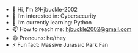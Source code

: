 - 👋 Hi, I’m @Hjbuckle-2002
- 👀 I’m interested in: Cybersecurity
- 🌱 I’m currently learning: Python
- 📫 How to reach me: hjbuckle2002@gmail.com
- 😄 Pronouns: he/they
- ⚡ Fun fact: Massive Jurassic Park Fan

<!---
Hjbuckle-2002/Hjbuckle-2002 is a ✨ special ✨ repository because its `README.md` (this file) appears on your GitHub profile.
You can click the Preview link to take a look at your changes.
--->
